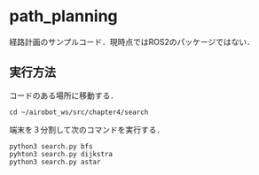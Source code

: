 # path_planning
経路計画のサンプルコード．現時点ではROS2のパッケージではない．

## 実行方法
コードのある場所に移動する．
~~~
cd ~/airobot_ws/src/chapter4/search
~~~
端末を３分割して次のコマンドを実行する．
~~~
python3 search.py bfs
pyhton3 search.py dijkstra
python3 search.py astar
~~~
